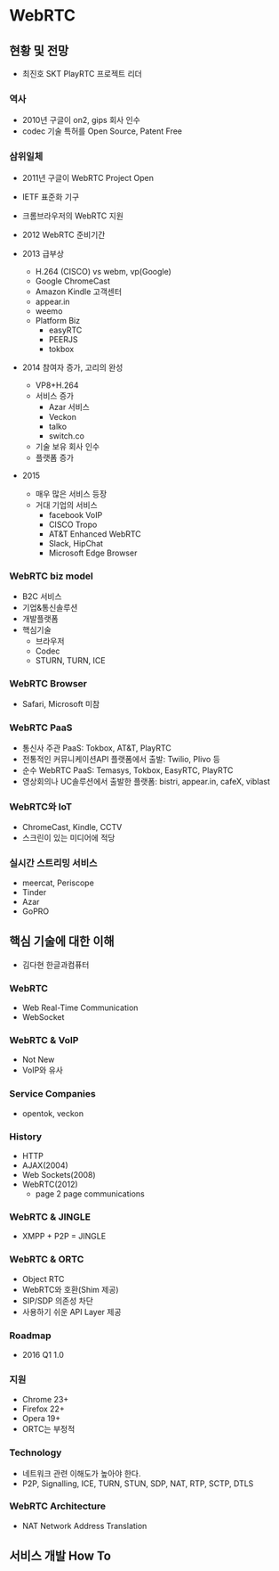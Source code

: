 # WebRTC
## 현황 및 전망
* 최진호 SKT PlayRTC 프로젝트 리더

### 역사
* 2010년 구글이 on2, gips 회사 인수
* codec 기술 특허를 Open Source, Patent Free

### 삼위일체
* 2011년 구글이 WebRTC Project Open
* IETF 표준화 기구
* 크롬브라우저의 WebRTC 지원

* 2012 WebRTC 준비기간
* 2013 급부상
  * H.264 (CISCO) vs webm, vp(Google)
  * Google ChromeCast
  * Amazon Kindle 고객센터
  * appear.in
  * weemo
  * Platform Biz
    * easyRTC
    * PEERJS
    * tokbox
* 2014 참여자 증가, 고리의 완성
  * VP8+H.264
  * 서비스 증가
    * Azar 서비스
    * Veckon
    * talko
    * switch.co
  * 기술 보유 회사 인수
  * 플랫폼 증가
* 2015 
  * 매우 많은 서비스 등장
  * 거대 기업의 서비스
    * facebook VoIP
    * CISCO Tropo
    * AT&T Enhanced WebRTC
    * Slack, HipChat
    * Microsoft Edge Browser

### WebRTC biz model
* B2C 서비스
* 기업&통신솔루션
* 개발플랫폼
* 핵심기술
  * 브라우저
  * Codec
  * STURN, TURN, ICE

### WebRTC Browser
* Safari, Microsoft 미참


### WebRTC PaaS
* 통신사 주관 PaaS: Tokbox, AT&T, PlayRTC
* 전통적인 커뮤니케이션API 플랫폼에서 출발: Twilio, Plivo 등
* 순수 WebRTC PaaS: Temasys, Tokbox, EasyRTC, PlayRTC
* 영상회의나 UC솔루션에서 출발한 플랫폼: bistri, appear.in, cafeX, viblast

### WebRTC와 IoT
* ChromeCast, Kindle, CCTV
* 스크린이 있는 미디어에 적당

### 실시간 스트리밍 서비스
* meercat, Periscope
* Tinder
* Azar
* GoPRO


## 핵심 기술에 대한 이해 
* 김다현 한글과컴퓨터

### WebRTC
* Web Real-Time Communication
* WebSocket

### WebRTC & VoIP
* Not New
* VoIP와 유사

### Service Companies
* opentok, veckon

### History
* HTTP
* AJAX(2004)
* Web Sockets(2008)
* WebRTC(2012)
  * page 2 page communications

### WebRTC & JINGLE
* XMPP + P2P = JINGLE

### WebRTC & ORTC
* Object RTC
* WebRTC와 호환(Shim 제공)
* SIP/SDP 의존성 차단
* 사용하기 쉬운 API Layer 제공

### Roadmap
* 2016 Q1 1.0

### 지원
* Chrome 23+
* Firefox 22+
* Opera 19+
* ORTC는 부정적

### Technology
* 네트워크 관련 이해도가 높아야 한다.
* P2P, Signalling, ICE, TURN, STUN, SDP, NAT, RTP, SCTP, DTLS

### WebRTC Architecture
* NAT Network Address Translation

## 서비스 개발 How To

